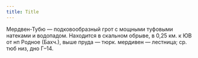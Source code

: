```yaml
---
title: Title
---
```


Мердвен-Тубю — подковообразный грот с мощными туфовыми натеками и водопадом.
Находится в скальном обрыве, в 0,25 км. к ЮВ от нп Родное (Бахч.), выше пруда —
тюрк. мердивен — лестница; ср. тюб низ, дно Г–14.
